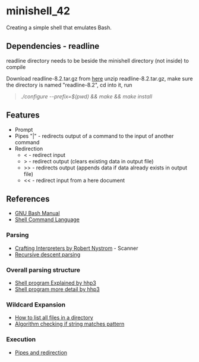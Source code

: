 # minishell_42
Creating a simple shell that emulates Bash.

## Dependencies - readline
readline directory needs to be beside the minishell directory (not inside) to compile

Download readline-8.2.tar.gz from [here](https://ftp.gnu.org/gnu/readline/) unzip readline-8.2.tar.gz, make sure the directory is named "readline-8.2", cd into it, run
> *./configure --prefix=$(pwd) && make && make install*

## Features
- Prompt
- Pipes "|" - redirects output of a command to the input of another command
- Redirection
  - < - redirect input 
  - \> - redirect output (clears existing data in output file) 
  - \>\> - redirects output (appends data if data already exists in output file)
  - << - redirect input from a here document

## References
- [GNU Bash Manual][1]
- [Shell Command Language](https://pubs.opengroup.org/onlinepubs/9699919799/utilities/V3_chap02.html)

### Parsing
- [Crafting Interpreters by Robert Nystrom](https://craftinginterpreters.com/scanning-on-demand.html) - Scanner
- [Recursive descent parsing](https://youtu.be/SToUyjAsaFk?si=Ut2mm_5lXMP2hk67)

### Overall parsing structure
* [Shell program Explained by hhp3](https://youtu.be/ubt-UjcQUYg?si=yezoPmA7HbBe0SjI)
* [Shell program more detail by hhp3](https://youtu.be/ZjzMdsTWF0U?si=fstp7_iMvtzMRSMn)

### Wildcard Expansion
- [How to list all files in a directory](https://www.youtube.com/watch?v=j9yL30R6npk)
- [Algorithm checking if string matches pattern](https://www.youtube.com/watch?v=3ZDZ-N0EPV0)

### Execution
- [Pipes and redirection](https://www.youtube.com/playlist?list=PLfqABt5AS4FkW5mOn2Tn9ZZLLDwA3kZUY)

[1]:https://www.gnu.org/software/bash/manual/bash.html 